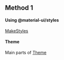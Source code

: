 ## Method 1
#### Using @material-ui/styles

[MakeStyles](https://material-ui.com/styles/basics/#installation)

#### Theme

Main parts of [Theme](https://material-ui.com/customization/theming/)


